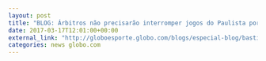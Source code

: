 ```yaml
---
layout: post
title: "BLOG: Árbitros não precisarão interromper jogos do Paulista por sinalizadores"
date: 2017-03-17T12:01:00+00:00
external_link: "http://globoesporte.globo.com/blogs/especial-blog/bastidores-fc/post/arbitros-nao-precisarao-interromper-jogos-do-paulista-por-sinalizadores.html"
categories: news globo.com
---
```

